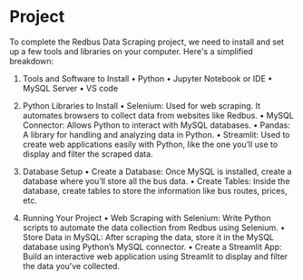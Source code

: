 # Project


To complete the Redbus Data Scraping project, we need to install and set up a few tools and libraries on your computer. Here's a simplified breakdown:
1. Tools and Software to Install
•	Python
•	Jupyter Notebook or IDE
•	MySQL Server
• VS code

2. Python Libraries to Install
•	Selenium: Used for web scraping. It automates browsers to collect data from websites like Redbus.
•	MySQL Connector: Allows Python to interact with MySQL databases.
•	Pandas: A library for handling and analyzing data in Python.
•	Streamlit: Used to create web applications easily with Python, like the one you’ll use to display and filter the scraped data.

3. Database Setup
•	Create a Database: Once MySQL is installed, create a database where you’ll store all the bus data.
•	Create Tables: Inside the database, create tables to store the information like bus routes, prices, etc.

4. Running Your Project
•	Web Scraping with Selenium: Write Python scripts to automate the data collection from Redbus using Selenium.
•	Store Data in MySQL: After scraping the data, store it in the MySQL database using Python’s MySQL connector.
•	Create a Streamlit App: Build an interactive web application using Streamlit to display and filter the data you’ve collected.
